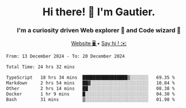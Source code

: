 <h1 align="center">Hi there! 👋 I'm Gautier.</h1>
<h3 align="center">I'm a curiosity driven Web explorer 🚀 and Code wizard 🧙</h3>

<p align="center">
  <a href="https://xisabla.github.io/">Website 🖥️ </a> •
  <a href="mailto:xisabla.dev@gmail.com">Say hi ! ✉️</a>
</p>

<!--START_SECTION:waka-->

```txt
From: 13 December 2024 - To: 20 December 2024

Total Time: 24 hrs 32 mins

TypeScript   18 hrs 34 mins  █████████████████▒░░░░░░░   69.35 %
Markdown     2 hrs 54 mins   ██▓░░░░░░░░░░░░░░░░░░░░░░   10.84 %
Other        2 hrs 14 mins   ██░░░░░░░░░░░░░░░░░░░░░░░   08.38 %
Docker       1 hr 9 mins     █░░░░░░░░░░░░░░░░░░░░░░░░   04.30 %
Bash         31 mins         ▒░░░░░░░░░░░░░░░░░░░░░░░░   01.98 %
```

<!--END_SECTION:waka-->

